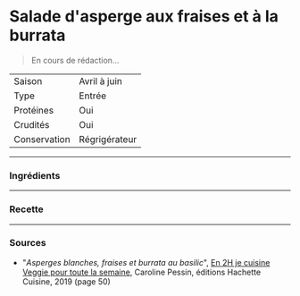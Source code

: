 # Salade d'asperge aux fraises et à la burrata

> En cours de rédaction...

| | |
|:---|:---|
| Saison | Avril à juin |
| Type | Entrée |
| Protéines | Oui |
| Crudités | Oui |
| Conservation | Régrigérateur |

---

### Ingrédients


---

### Recette


---

### Sources

* "*Asperges blanches, fraises et burrata au basilic*", [En 2H je cuisine Veggie pour toute la semaine](https://www.hachette-pratique.com/en-2h-je-cuisine-veggie-pour-toute-la-semaine-9782017059745), Caroline Pessin, éditions Hachette Cuisine, 2019 (page 50)